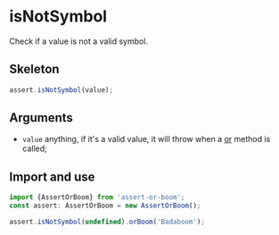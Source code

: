 # isNotSymbol

Check if a value is not a valid symbol.

## Skeleton

```ts
assert.isNotSymbol(value);
```

## Arguments

- `value` anything, if it's a valid value, it will throw when a [or](../or.md) method is called;

## Import and use

```ts
import {AssertOrBoom} from 'assert-or-boom';
const assert: AssertOrBoom = new AssertOrBoom();

assert.isNotSymbol(undefined).orBoom('Badaboom');
```
